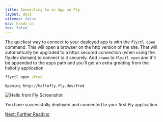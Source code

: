 ```yaml
---
title: Connecting to an App on Fly
layout: docs
sitemap: false
nav: hands_on
toc: false
---
```


The quickest way to connect to your deployed app is with the `flyctl open` command. This will open a browser on the http version of the site. That will automatically be upgraded to a https secured connection (when using the fly.dev domain) to connect to it securely. Add `/name` to `flyctl open` and it'll be appended to the apps path and you'll get an extra greeting from the hellofly application.

```cmd
flyctl open /fred
```
```out
Opening http://hellofly.fly.dev/fred
```

<img src="/docs/hands-on/images/helloflyandfred.png" alt="Hello from Fly Screenshot" class="rounded-xl shadow-lg">

You have successfully deployed and connected to your first Fly application.

[Next: Further Reading](/docs/hands-on/next/)
